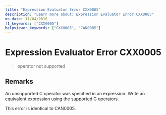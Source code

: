 ```yaml
---
title: "Expression Evaluator Error CXX0005"
description: "Learn more about: Expression Evaluator Error CXX0005"
ms.date: 11/04/2016
f1_keywords: ["CXX0005"]
helpviewer_keywords: ["CXX0005", "CAN0005"]
---
```

# Expression Evaluator Error CXX0005

> operator not supported

## Remarks

An unsupported C operator was specified in an expression. Write an equivalent expression using the supported C operators.

This error is identical to CAN0005.

